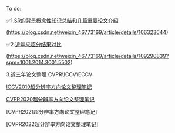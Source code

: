 To do:

✅1.[SR的背景概念性知识总结和几篇重要论文介绍](https://github.com/YUTING0907/ECNU/blob/main/High-Resolution.md)

(https://blog.csdn.net/weixin_46773169/article/details/106323644)

✅2.[近年来超分结果对比](https://github.com/YUTING0907/ECNU/blob/main/HR/超分结果对比.md)

(https://blog.csdn.net/weixin_46773169/article/details/109290839?spm=1001.2014.3001.5502)

3.近三年论文整理
CVPR\ICCV\ECCV

[ICCV2019超分辨率方向论文整理笔记](https://blog.csdn.net/weixin_46773169/article/details/109175900?spm=1001.2014.3001.5502)

[CVPR2020超分辨率方向论文整理笔记](https://blog.csdn.net/weixin_46773169/article/details/109146532)

[CVPR2021超分辨率方向论文整理笔记]

[CVPR2022超分辨率方向论文整理笔记]






